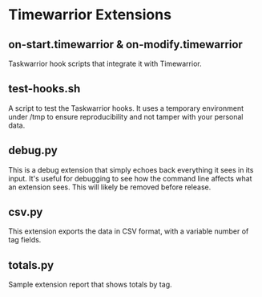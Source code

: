 # Timewarrior Extensions

## on-start.timewarrior & on-modify.timewarrior
Taskwarrior hook scripts that integrate it with Timewarrior.

## test-hooks.sh
A script to test the Taskwarrior hooks. 
It uses a temporary environment under /tmp to ensure reproducibility and not tamper with your personal data.

## debug.py
This is a debug extension that simply echoes back everything it sees in its input.
It's useful for debugging to see how the command line affects what an extension sees.
This will likely be removed before release.

## csv.py
This extension exports the data in CSV format, with a variable number of tag fields.

## totals.py
Sample extension report that shows totals by tag.

